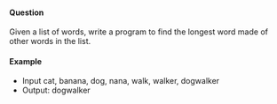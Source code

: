 #### Question

Given a list of words, write a program to find the longest word made of other words in the list.

#### Example

- Input cat, banana, dog, nana, walk, walker, dogwalker
- Output: dogwalker
